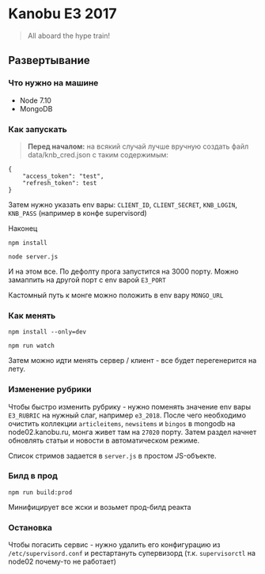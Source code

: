 # Kanobu E3 2017
>All aboard the hype train!

## Развертывание

### Что нужно на машине

- Node 7.10
- MongoDB

### Как запускать

>**Перед началом:** на всякий случай лучше вручную создать файл data/knb_cred.json с таким содержимым:
```
{
    "access_token": "test",
    "refresh_token": test
}
```

Затем нужно указать env вары: `CLIENT_ID`, `CLIENT_SECRET`, `KNB_LOGIN`, `KNB_PASS` (например в конфе supervisord)

Наконец

```
npm install

node server.js
```

И на этом все. По дефолту прога запустится на 3000 порту. Можно замаппить на другой порт с env варой `E3_PORT`

Кастомный путь к монге можно положить в env вару `MONGO_URL`

### Как менять

```
npm install --only=dev

npm run watch
```

Затем можно идти менять сервер / клиент - все будет перегенерится на лету.

### Изменение рубрики

Чтобы быстро изменить рубрику - нужно поменять значение env вары `E3_RUBRIC` на нужный слаг, например `e3_2018`. После чего необходимо очистить коллекции `articleitems`, `newsitems` и `bingos` в mongodb на node02.kanobu.ru, монга живет там на `27020` порту. Затем раздел начнет обновлять статьи и новости в автоматическом режиме.

Список стримов задается в `server.js` в простом JS-объекте.

### Билд в прод

```
npm run build:prod
```

Минифицирует все жски и возьмет прод-билд реакта

### Остановка

Чтобы погасить сервис - нужно удалить его конфигурацию из `/etc/supervisord.conf` и рестартануть супервизорд (т.к.  `supervisorctl` на node02 почему-то не работает)
